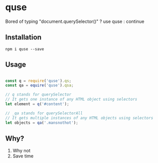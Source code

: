 # quse
Bored of typing "document.querySelector()" ? use quse : continue

## Installation

`npm i quse --save`

## Usage
```javascript

const q = require('quse').qs;
const qa = equire('quse').qsa;

// q stands for querySelector
// It gets one instance of any HTML object using selectors
let element = q('#content');

// _qa stands for querySelectorAll
// It gets multiple instances of any HTML objects using selectors
let objects = qa('.mansnothot');

```

## Why?

1) Why not
2) Save time
